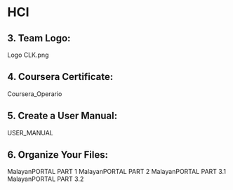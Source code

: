 # HCI

## 3. Team Logo: 
Logo CLK.png

## 4. Coursera Certificate:
Coursera_Operario

## 5. Create a User Manual:
USER_MANUAL

## 6. Organize Your Files:
MalayanPORTAL PART 1
MalayanPORTAL PART 2
MalayanPORTAL PART 3.1
MalayanPORTAL PART 3.2
